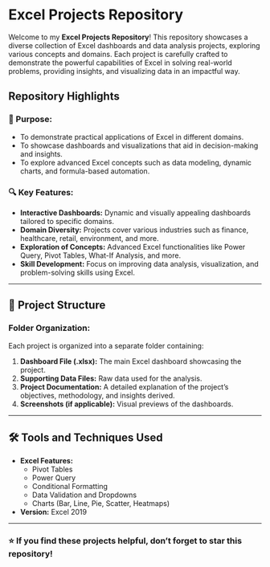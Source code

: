 # Excel Projects Repository

Welcome to my **Excel Projects Repository**! This repository showcases a diverse collection of Excel dashboards and data analysis projects, exploring various concepts and domains. Each project is carefully crafted to demonstrate the powerful capabilities of Excel in solving real-world problems, providing insights, and visualizing data in an impactful way.

## Repository Highlights

### 🚀 Purpose:
- To demonstrate practical applications of Excel in different domains.
- To showcase dashboards and visualizations that aid in decision-making and insights.
- To explore advanced Excel concepts such as data modeling, dynamic charts, and formula-based automation.

### 🔍 Key Features:
- **Interactive Dashboards:** Dynamic and visually appealing dashboards tailored to specific domains.
- **Domain Diversity:** Projects cover various industries such as finance, healthcare, retail, environment, and more.
- **Exploration of Concepts:** Advanced Excel functionalities like Power Query, Pivot Tables, What-If Analysis, and more.
- **Skill Development:** Focus on improving data analysis, visualization, and problem-solving skills using Excel.

---

## 📂 Project Structure

### Folder Organization:
Each project is organized into a separate folder containing:
1. **Dashboard File (.xlsx):** The main Excel dashboard showcasing the project.
2. **Supporting Data Files:** Raw data used for the analysis.
3. **Project Documentation:** A detailed explanation of the project’s objectives, methodology, and insights derived.
4. **Screenshots (if applicable):** Visual previews of the dashboards.
---

## 🛠️ Tools and Techniques Used
- **Excel Features:**
  - Pivot Tables
  - Power Query
  - Conditional Formatting
  - Data Validation and Dropdowns
  - Charts (Bar, Line, Pie, Scatter, Heatmaps)
- **Version:** Excel 2019

---

### ⭐ If you find these projects helpful, don’t forget to star this repository!

